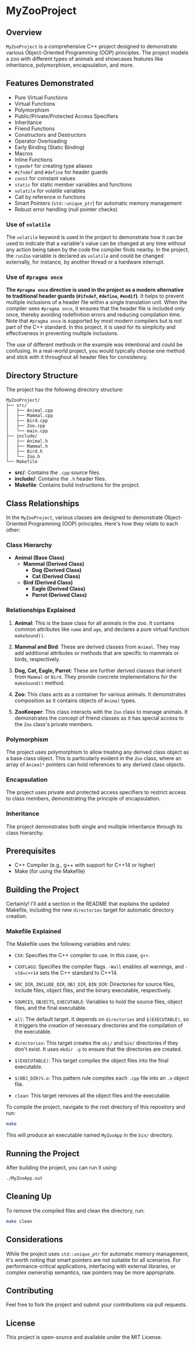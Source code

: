 # MyZooProject

## Overview

`MyZooProject` is a comprehensive C++ project designed to demonstrate various Object-Oriented Programming (OOP) principles. The project models a zoo with different types of animals and showcases features like inheritance, polymorphism, encapsulation, and more.

## Features Demonstrated

- Pure Virtual Functions
- Virtual Functions
- Polymorphism
- Public/Private/Protected Access Specifiers
- Inheritance
- Friend Functions
- Constructors and Destructors
- Operator Overloading
- Early Binding (Static Binding)
- Macros
- Inline Functions
- `typedef` for creating type aliases
- `#ifndef` and `#define` for header guards
- `const` for constant values
- `static` for static member variables and functions
- `volatile` for volatile variables
- Call by reference in functions
- Smart Pointers (`std::unique_ptr`) for automatic memory management
- Robust error handling (null pointer checks)

### Use of `volatile`

The `volatile` keyword is used in the project to demonstrate how it can be used to indicate that a variable's value can be changed at any time without any action being taken by the code the compiler finds nearby. In the project, the `runZoo` variable is declared as `volatile` and could be changed externally, for instance, by another thread or a hardware interrupt.

### Use of `#pragma once`

**The `#pragma once` directive is used in the project as a modern alternative to traditional header guards (`#ifndef`, `#define`, `#endif`)**. It helps to prevent multiple inclusions of a header file within a single translation unit. When the compiler sees `#pragma once`, it ensures that the header file is included only once, thereby avoiding redefinition errors and reducing compilation time. Note that `#pragma once` is supported by most modern compilers but is not part of the C++ standard. In this project, it is used for its simplicity and effectiveness in preventing multiple inclusions.

The use of different methods in the example was intentional and could be confusing. In a real-world project, you would typically choose one method and stick with it throughout all header files for consistency.

## Directory Structure

The project has the following directory structure:

```text
MyZooProject/
├── src/
│   ├── Animal.cpp
│   ├── Mammal.cpp
│   ├── Bird.cpp
│   ├── Zoo.cpp
│   └── main.cpp
├── include/
│   ├── Animal.h
│   ├── Mammal.h
│   ├── Bird.h
│   └── Zoo.h
└── Makefile
```

- **src/**: Contains the `.cpp` source files.
- **include/**: Contains the `.h` header files.
- **Makefile**: Contains build instructions for the project.

## Class Relationships

In the `MyZooProject`, various classes are designed to demonstrate Object-Oriented Programming (OOP) principles. Here's how they relate to each other:

### Class Hierarchy

- **Animal (Base Class)**
  - **Mammal (Derived Class)**
    - **Dog (Derived Class)**
    - **Cat (Derived Class)**
  - **Bird (Derived Class)**
    - **Eagle (Derived Class)**
    - **Parrot (Derived Class)**

### Relationships Explained

1. **Animal**: This is the base class for all animals in the zoo. It contains common attributes like `name` and `age`, and declares a pure virtual function `makeSound()`.

2. **Mammal and Bird**: These are derived classes from `Animal`. They may add additional attributes or methods that are specific to mammals or birds, respectively.

3. **Dog, Cat, Eagle, Parrot**: These are further derived classes that inherit from `Mammal` or `Bird`. They provide concrete implementations for the `makeSound()` method.

4. **Zoo**: This class acts as a container for various animals. It demonstrates composition as it contains objects of `Animal` types.

5. **ZooKeeper**: This class interacts with the `Zoo` class to manage animals. It demonstrates the concept of friend classes as it has special access to the `Zoo` class's private members.

### Polymorphism

The project uses polymorphism to allow treating any derived class object as a base class object. This is particularly evident in the `Zoo` class, where an array of `Animal*` pointers can hold references to any derived class objects.

### Encapsulation

The project uses private and protected access specifiers to restrict access to class members, demonstrating the principle of encapsulation.

### Inheritance

The project demonstrates both single and multiple inheritance through its class hierarchy.

## Prerequisites

- C++ Compiler (e.g., g++ with support for C++14 or higher)
- Make (for using the Makefile)

## Building the Project

Certainly! I'll add a section in the README that explains the updated Makefile, including the new `directories` target for automatic directory creation.

### Makefile Explained

The Makefile uses the following variables and rules:

- `CXX`: Specifies the C++ compiler to use. In this case, `g++`.

- `CXXFLAGS`: Specifies the compiler flags. `-Wall` enables all warnings, and `-std=c++14` sets the C++ standard to C++14.

- `SRC_DIR`, `INCLUDE_DIR`, `OBJ_DIR`, `BIN_DIR`: Directories for source files, include files, object files, and the binary executable, respectively.

- `SOURCES`, `OBJECTS`, `EXECUTABLE`: Variables to hold the source files, object files, and the final executable.

- `all`: The default target. It depends on `directories` and `$(EXECUTABLE)`, so it triggers the creation of necessary directories and the compilation of the executable.

- `directories`: This target creates the `obj/` and `bin/` directories if they don't exist. It uses `mkdir -p` to ensure that the directories are created.

- `$(EXECUTABLE)`: This target compiles the object files into the final executable.

- `$(OBJ_DIR)%.o`: This pattern rule compiles each `.cpp` file into an `.o` object file.

- `clean`: This target removes all the object files and the executable.

To compile the project, navigate to the root directory of this repository and run:

```bash
make
```

This will produce an executable named `MyZooApp` in the `bin/` directory.

## Running the Project

After building the project, you can run it using:

```bash
./MyZooApp.out
```

## Cleaning Up

To remove the compiled files and clean the directory, run:

```bash
make clean
```

## Considerations

While the project uses `std::unique_ptr` for automatic memory management, it's worth noting that smart pointers are not suitable for all scenarios. For performance-critical applications, interfacing with external libraries, or complex ownership semantics, raw pointers may be more appropriate.

## Contributing

Feel free to fork the project and submit your contributions via pull requests.

## License

This project is open-source and available under the MIT License.
